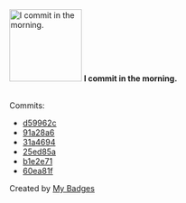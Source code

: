 <img src="https://github.com/my-badges/my-badges/blob/master/src/all-badges/time-of-commit/morning-commits.png?raw=true" alt="I commit in the morning." title="I commit in the morning." width="128">
<strong>I commit in the morning.</strong>
<br><br>

Commits:

- <a href="https://github.com/prometheus1987/astro-landing/commit/d59962cd451cb944cf1705e71c598dc887446ba6">d59962c</a>
- <a href="https://github.com/prometheus1987/OSScripts/commit/91a28a6d2f421473445b1c8c1e62c0a813fe1373">91a28a6</a>
- <a href="https://github.com/prometheus1987/OSScripts/commit/31a469425d459e55f10d4c7b53fb4c8891e83bfc">31a4694</a>
- <a href="https://github.com/prometheus1987/OSScripts/commit/25ed85a65d6ca3c73a28c497be7de5b123700249">25ed85a</a>
- <a href="https://github.com/prometheus1987/astro-landing/commit/b1e2e71a4e0b1cdd824af41549548acafc57422a">b1e2e71</a>
- <a href="https://github.com/prometheus1987/astro-landing/commit/60ea81f0628ed98a28373b66948cab2f4e90ae08">60ea81f</a>


Created by <a href="https://github.com/my-badges/my-badges">My Badges</a>